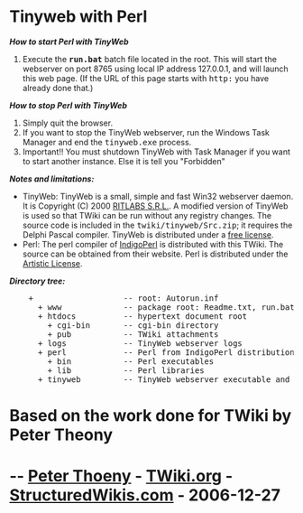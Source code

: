 # Tinyweb with Perl
<p><b><i>How to start Perl with TinyWeb</i></b></p>
<ol>
<li>Execute the <b><tt>run.bat</tt></b> batch file located in the root. This will start the webserver on port 8765 using local IP address 127.0.0.1, and will launch this web page. (If the URL of this page starts with <tt>http:</tt> you have already done that.)</li>

</ol>

<p><b><i>How to stop Perl with TinyWeb</i></b></p>
<ol>
<li>Simply quit the browser.</li>
<li>If you want to stop the TinyWeb webserver, run the Windows Task Manager and end the <tt>tinyweb.exe</tt> process.</li>
<li>Important!! You must shutdown TinyWeb with Task Manager if you want to start another instance. Else it is tell you "Forbidden"</li>
</ol>
<p><b><i>Notes and limitations:</i></b></p>
<ul>
<li>TinyWeb: TinyWeb is a small, simple and fast Win32 webserver daemon. It is Copyright (C) 2000 <a href="http://www.ritlabs.com/en/products/tinyweb/">RITLABS S.R.L.</a>. A modified version of TinyWeb is used so that TWiki can be run without any registry changes. The source code is included in the <tt>twiki/tinyweb/Src.zip</tt>; it requires the Delphi Pascal compiler. TinyWeb is distributed under a <a href="http://www.ritlabs.com/en/products/tinyweb/licence.txt">free license</a>.</li>
<li>Perl: The perl compiler of <a href="http://www.indigostar.com/indigoperl.htm">IndigoPerl</a> is distributed with this TWiki. The source can be obtained from their website. Perl is distributed under the <a href="http://perldoc.perl.org/perlartistic.html">Artistic License</a>.</li>
</ul>

<p><b><i>Directory tree:</i></b></p>
<pre>
    +                   -- root: Autorun.inf
      + www             -- package root: Readme.txt, run.bat
      + htdocs          -- hypertext document root
        + cgi-bin       -- cgi-bin directory
        + pub           -- TWiki attachments
      + logs            -- TinyWeb webserver logs
      + perl            -- Perl from IndigoPerl distribution
        + bin           -- Perl executables
        + lib           -- Perl libraries
      + tinyweb         -- TinyWeb webserver executable and source
</pre> 
<h1>Based on the work done for TWiki by Peter Theony<h1>
<p>-- <a href="http://twiki.org/cgi-bin/view/Main/PeterThoeny">Peter Thoeny</a> - <a href="http://twiki.org/">TWiki.org</a> - <a href="http://www.structuredwikis.com/">StructuredWikis.com</a> - 2006-12-27</p>

